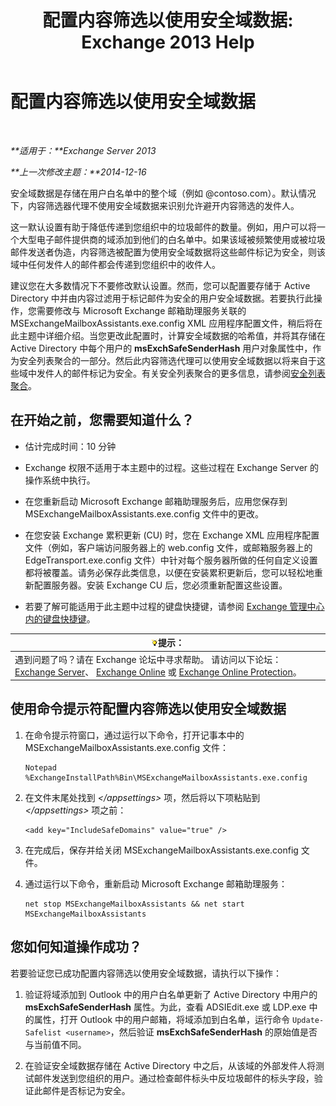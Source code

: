 ﻿---
title: '配置内容筛选以使用安全域数据: Exchange 2013 Help'
TOCTitle: 配置内容筛选以使用安全域数据
ms:assetid: 1ee2b663-b4f3-4fef-8954-986f2d820924
ms:mtpsurl: https://technet.microsoft.com/zh-cn/library/Dn467930(v=EXCHG.150)
ms:contentKeyID: 59636391
ms.date: 05/21/2018
mtps_version: v=EXCHG.150
ms.translationtype: MT
---

# 配置内容筛选以使用安全域数据

 

_**适用于：**Exchange Server 2013_

_**上一次修改主题：**2014-12-16_

安全域数据是存储在用户白名单中的整个域（例如 @contoso.com）。默认情况下，内容筛选器代理不使用安全域数据来识别允许避开内容筛选的发件人。

这一默认设置有助于降低传递到您组织中的垃圾邮件的数量。例如，用户可以将一个大型电子邮件提供商的域添加到他们的白名单中。如果该域被频繁使用或被垃圾邮件发送者伪造，内容筛选被配置为使用安全域数据将这些邮件标记为安全，则该域中任何发件人的邮件都会传递到您组织中的收件人。

建议您在大多数情况下不要修改默认设置。然而，您可以配置要存储于 Active Directory 中并由内容过滤用于标记邮件为安全的用户安全域数据。若要执行此操作，您需要修改与 Microsoft Exchange 邮箱助理服务关联的 MSExchangeMailboxAssistants.exe.config XML 应用程序配置文件，稍后将在此主题中详细介绍。当您更改此配置时，计算安全域数据的哈希值，并将其存储在 Active Directory 中每个用户的 **msExchSafeSenderHash** 用户对象属性中，作为安全列表聚合的一部分。然后此内容筛选代理可以使用安全域数据以将来自于这些域中发件人的邮件标记为安全。有关安全列表聚合的更多信息，请参阅[安全列表聚合](safelist-aggregation-exchange-2013-help.md)。

## 在开始之前，您需要知道什么？

  - 估计完成时间：10 分钟

  - Exchange 权限不适用于本主题中的过程。这些过程在 Exchange Server 的操作系统中执行。

  - 在您重新启动 Microsoft Exchange 邮箱助理服务后，应用您保存到 MSExchangeMailboxAssistants.exe.config 文件中的更改。

  - 在您安装 Exchange 累积更新 (CU) 时，您在 Exchange XML 应用程序配置文件（例如，客户端访问服务器上的 web.config 文件，或邮箱服务器上的 EdgeTransport.exe.config 文件）中针对每个服务器所做的任何自定义设置都将被覆盖。请务必保存此类信息，以便在安装累积更新后，您可以轻松地重新配置服务器。安装 Exchange CU 后，您必须重新配置这些设置。

  - 若要了解可能适用于此主题中过程的键盘快捷键，请参阅 [Exchange 管理中心内的键盘快捷键](keyboard-shortcuts-in-the-exchange-admin-center-exchange-online-protection-help.md)。

<table>
<thead>
<tr class="header">
<th><img src="images/Bb124558.tip(EXCHG.150).gif" title="提示" alt="提示" />提示：</th>
</tr>
</thead>
<tbody>
<tr class="odd">
<td>遇到问题了吗？请在 Exchange 论坛中寻求帮助。 请访问以下论坛：<a href="https://go.microsoft.com/fwlink/p/?linkid=60612">Exchange Server</a>、 <a href="https://go.microsoft.com/fwlink/p/?linkid=267542">Exchange Online</a> 或 <a href="https://go.microsoft.com/fwlink/p/?linkid=285351">Exchange Online Protection</a>。</td>
</tr>
</tbody>
</table>


## 使用命令提示符配置内容筛选以使用安全域数据

1.  在命令提示符窗口，通过运行以下命令，打开记事本中的 MSExchangeMailboxAssistants.exe.config 文件：
    
        Notepad %ExchangeInstallPath%Bin\MSExchangeMailboxAssistants.exe.config

2.  在文件末尾处找到 *\</appsettings\>* 项，然后将以下项粘贴到 *\</appsettings\>* 项之前：
    
        <add key="IncludeSafeDomains" value="true" />

3.  在完成后，保存并给关闭 MSExchangeMailboxAssistants.exe.config 文件。

4.  通过运行以下命令，重新启动 Microsoft Exchange 邮箱助理服务：
    
        net stop MSExchangeMailboxAssistants && net start MSExchangeMailboxAssistants

## 您如何知道操作成功？

若要验证您已成功配置内容筛选以使用安全域数据，请执行以下操作：

1.  验证将域添加到 Outlook 中的用户白名单更新了 Active Directory 中用户的 **msExchSafeSenderHash** 属性。为此，查看 ADSIEdit.exe 或 LDP.exe 中的属性，打开 Outlook 中的用户邮箱，将域添加到白名单，运行命令 `Update-Safelist <username>`，然后验证 **msExchSafeSenderHash** 的原始值是否与当前值不同。

2.  在验证安全域数据存储在 Active Directory 中之后，从该域的外部发件人将测试邮件发送到您组织的用户。通过检查邮件标头中反垃圾邮件的标头字段，验证此邮件是否标记为安全。

